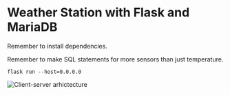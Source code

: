 # Weather Station with Flask and MariaDB

Remember to install dependencies.

Remember to make SQL statements for more sensors than just temperature.

```flask run --host=0.0.0.0```

![Client-server arhictecture](/client-server-architecture.png "Client-server architecture")
